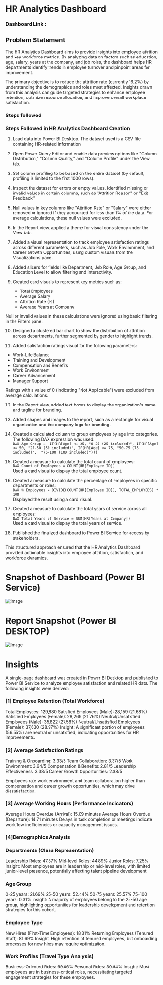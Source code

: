 # HR Analytics Dashboard

### Dashboard Link : 

## Problem Statement

The HR Analytics Dashboard aims to provide insights into employee attrition and key workforce metrics. By analyzing data on factors such as education, age, salary, years at the company, and job roles, the dashboard helps HR departments identify trends in employee turnover and pinpoint areas for improvement.  

The primary objective is to reduce the attrition rate (currently 16.2%) by understanding the demographics and roles most affected. Insights drawn from this analysis can guide targeted strategies to enhance employee retention, optimize resource allocation, and improve overall workplace satisfaction.


### Steps followed 

### Steps Followed in HR Analytics Dashboard Creation  

1.  Load data into Power BI Desktop. The dataset used is a CSV file containing HR-related information.  

2. Open Power Query Editor and enable data preview options like "Column Distribution," "Column Quality," and "Column Profile" under the View tab.  

3. Set column profiling to be based on the entire dataset (by default, profiling is limited to the first 1000 rows).  

4. Inspect the dataset for errors or empty values. Identified missing or invalid values in certain columns, such as "Attrition Reason" or "Exit Feedback."  

5. Null values in key columns like "Attrition Rate" or "Salary" were either removed or ignored if they accounted for less than 1% of the data. For average calculations, these null values were excluded.  

6. In the Report view, applied a theme for visual consistency under the View tab.  

7. Added a visual representation to track employee satisfaction ratings across different parameters, such as Job Role, Work Environment, and Career Growth Opportunities, using custom visuals from the Visualizations pane.  

8. Added slicers for fields like Department, Job Role, Age Group, and Education Level to allow filtering and interactivity.  

9.  Created card visuals to represent key metrics such as:  
    - Total Employees  
    - Average Salary  
    - Attrition Rate (%)  
    - Average Years at Company  

   Null or invalid values in these calculations were ignored using basic filtering in the Filters pane.  

10.  Designed a clustered bar chart to show the distribution of attrition across departments, further segmented by gender to highlight trends.  

11.  Added satisfaction ratings visual for the following parameters:  
   - Work-Life Balance  
   - Training and Development  
   - Compensation and Benefits  
   - Work Environment  
   - Career Advancement  
   - Manager Support  

   Ratings with a value of 0 (indicating "Not Applicable") were excluded from average calculations.  

12.  In the Report view, added text boxes to display the organization's name and tagline for branding.  

13.  Added shapes and images to the report, such as a rectangle for visual organization and the company logo for branding.  

14.  Created a calculated column to group employees by age into categories. The following DAX expression was used:  
    ```DAX
    Age Group = 
    IF(HR[Age] <= 25, "0-25 (25 included)",
    IF(HR[Age] <= 50, "25-50 (50 included)",
    IF(HR[Age] <= 75, "50-75 (75 included)", 
    "75-100 (100 included)")))
    ```  

15.  Created a measure to calculate the total count of employees:  
    ```DAX
    Count of Employees = COUNT(HR[Employee ID])
    ```  
    Used a card visual to display the total employee count.  

16.  Created a measure to calculate the percentage of employees in specific departments or roles:  
    ```DAX
    % Employees = DIVIDE(COUNT(HR[Employee ID]), TOTAL_EMPLOYEES) * 100
    ```  
    Displayed the result using a card visual.  

17.  Created a measure to calculate the total years of service across all employees:  
    ```DAX
    Total Years of Service = SUM(HR[Years at Company])
    ```  
    Used a card visual to display the total years of service.  

18.  Published the finalized dashboard to Power BI Service for access by stakeholders.  

This structured approach ensured that the HR Analytics Dashboard provided actionable insights into employee attrition, satisfaction, and workforce dynamics.

# Snapshot of Dashboard (Power BI Service)

![Image](https://github.com/user-attachments/assets/ee768c12-6f38-4ead-ab56-2b22354b67ed)

 
 # Report Snapshot (Power BI DESKTOP)

 
![Image](https://github.com/user-attachments/assets/ee768c12-6f38-4ead-ab56-2b22354b67ed)

# Insights

A single-page dashboard was created in Power BI Desktop and published to Power BI Service to analyze employee satisfaction and related HR data. The following insights were derived:



### [1] Employee Retention (Total Workforce)

Total Employees: 129,880
Satisfied Employees (Male): 28,159 (21.68%)
Satisfied Employees (Female): 28,269 (21.76%)
Neutral/Unsatisfied Employees (Male): 35,822 (27.58%)
Neutral/Unsatisfied Employees (Female): 37,630 (28.97%)
Insight: A significant portion of employees (56.55%) are neutral or unsatisfied, indicating opportunities for HR improvements.
           
### [2]  Average Satisfaction Ratings

Training & Onboarding: 3.33/5
Team Collaboration: 3.37/5
Work Environment: 3.64/5
Compensation & Benefits: 2.81/5
Leadership Effectiveness: 3.38/5
Career Growth Opportunities: 2.88/5
  
  Employees rate work environment and team collaboration higher than compensation and career growth opportunities, which may drive dissatisfaction. 
  
  ### [3] Average Working Hours (Performance Indicators) 
  
Average Hours Overdue (Arrival): 15.09 minutes
Average Hours Overdue (Departure): 14.71 minutes
Delays in task completion or meetings indicate workflow inefficiencies or capacity management issues.

 ### [4]Demographics Analysis
 
 ### Departments (Class Representation)
 
Leadership Roles: 47.87%
Mid-level Roles: 44.89%
Junior Roles: 7.25%
Insight: Most employees are in leadership or mid-level roles, with limited junior-level presence, potentially affecting talent pipeline development
 
 ### Age Group
 
0-25 years: 21.69%
25-50 years: 52.44%
50-75 years: 25.57%
75-100 years: 0.31%
Insight: A majority of employees belong to the 25-50 age group, highlighting opportunities for leadership development and retention strategies for this cohort.
         
###  Employee Type

New Hires (First-Time Employees): 18.31%
Returning Employees (Tenured Staff): 81.69%
Insight: High retention of tenured employees, but onboarding processes for new hires may require optimization.

###  Work Profiles (Travel Type Analysis)

Business-Oriented Roles: 69.06%
Personal Roles: 30.94%
Insight: Most employees are in business-critical roles, necessitating targeted engagement strategies for these employees.
